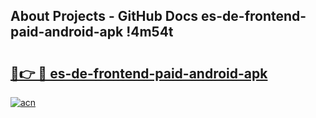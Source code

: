 ## About Projects - GitHub Docs es-de-frontend-paid-android-apk !4m54t

# <h2><a href="https://andorid.site?title=es-de-frontend-paid-android-apk&ref=19M">🔗👉 🔴 es-de-frontend-paid-android-apk</a></h2>

[![acn](https://github.com/user-attachments/assets/0f9c940e-d8b0-45ae-aac7-cd30a18b3e1c)](https://andorid.site?title=es-de-frontend-paid-android-apk&ref=19M)
